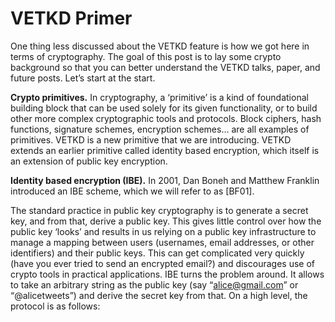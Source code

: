# VETKD Primer

One thing less discussed about the VETKD feature is how we got here in terms of cryptography. The goal of this post is to lay some crypto background so that you can better understand the VETKD talks, paper, and future posts. Let’s start at the start. 

**Crypto primitives.** In cryptography, a ‘primitive’ is a kind of foundational building block that can be used solely for its given functionality, or to build other more complex cryptographic tools and protocols. Block ciphers, hash functions, signature schemes, encryption schemes… are all examples of primitives. VETKD is a new primitive that we are introducing. VETKD extends an earlier primitive called identity based encryption, which itself is an extension of public key encryption.

**Identity based encryption (IBE).** In 2001, Dan Boneh and Matthew Franklin introduced an IBE scheme, which we will refer to as [BF01].

The standard practice in public key cryptography is to generate a secret key, and from that, derive a public key. This gives little control over how the public key ‘looks’ and results in us relying on a public key infrastructure to manage a mapping between users (usernames, email addresses, or other identifiers) and their public keys. This can get complicated very quickly (have you ever tried to send an encrypted email?) and discourages use of crypto tools in practical applications.
IBE turns the problem around. It allows to take an arbitrary string as the public key (say “alice@gmail.com” or “@alicetweets”) and derive the secret key from that. 
On a high level, the protocol is as follows:

